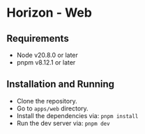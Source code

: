 # Horizon - Web

## Requirements

- Node v20.8.0 or later
- pnpm v8.12.1 or later

## Installation and Running

- Clone the repository.
- Go to `apps/web` directory.
- Install the dependencies via: `pnpm install`
- Run the dev server via: `pnpm dev`
